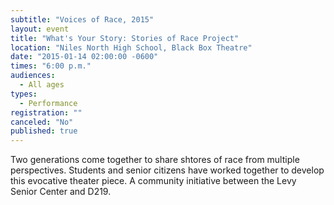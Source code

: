 ```yaml
---
subtitle: "Voices of Race, 2015"
layout: event
title: "What's Your Story: Stories of Race Project"
location: "Niles North High School, Black Box Theatre"
date: "2015-01-14 02:00:00 -0600"
times: "6:00 p.m."
audiences: 
  - All ages
types: 
  - Performance
registration: ""
canceled: "No"
published: true
---
```


Two generations come together to share shtores of race from multiple perspectives. Students and senior citizens have worked together to develop this evocative theater piece. A community initiative between the Levy Senior Center and D219.